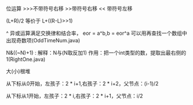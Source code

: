 位运算 >>>不带符号右移
      >>带符号右移
      << 带符号左移

(L+R)/2 等价于 L+((R-L)>>1)

^ 异或运算满足交换律和结合率，
      eor = a^b,b = eor^a
      可以用再查找一个数组中出现奇数项(OddTimeNum.java)

N&((~N)+1) :
      解释：N与(N取反加1)
      作用：把一个int类型的数，提取出最右侧的1(RightOne.java)


大(小)根堆

从下标从0开始，左孩子：2 * i+1,右孩子：2 * i+2，父节点：(i-1)/2

从下标从1开始，左孩子：2 * i,右孩子：2 * i+1，父节点：i/2